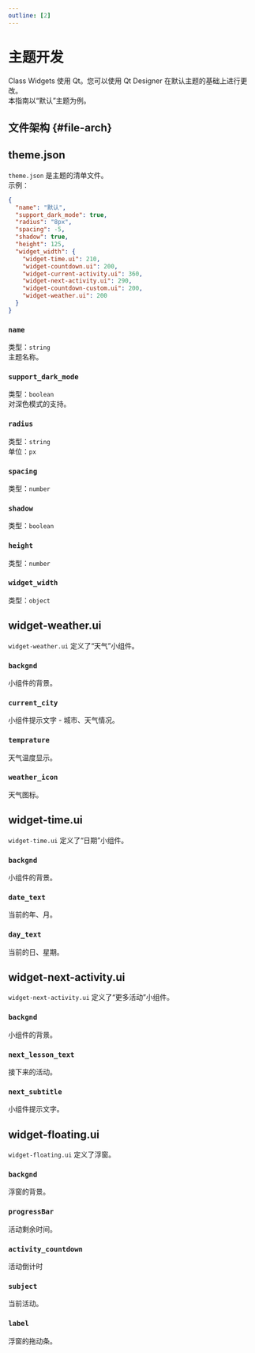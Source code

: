 ```yaml
---
outline: [2]
---
```

# 主题开发
Class Widgets 使用 Qt。您可以使用 Qt Designer 在默认主题的基础上进行更改。  
本指南以“默认”主题为例。

## 文件架构 {#file-arch}

## theme.json
`theme.json` 是主题的清单文件。  
示例：
```json
{
  "name": "默认",
  "support_dark_mode": true,
  "radius": "8px",
  "spacing": -5,
  "shadow": true,
  "height": 125,
  "widget_width": {
    "widget-time.ui": 210,
    "widget-countdown.ui": 200,
    "widget-current-activity.ui": 360,
    "widget-next-activity.ui": 290,
    "widget-countdown-custom.ui": 200,
    "widget-weather.ui": 200
  }
}
```
### `name`
类型：`string`  
主题名称。

### `support_dark_mode`
类型：`boolean`  
对深色模式的支持。

### `radius`
类型：`string`  
单位：`px`

### `spacing`
类型：`number`

### `shadow`
类型：`boolean`

### `height`
类型：`number`

### `widget_width`
类型：`object`

## widget-weather.ui
`widget-weather.ui` 定义了“天气”小组件。
### `backgnd`
小组件的背景。

### `current_city`
小组件提示文字 - 城市、天气情况。

### `temprature`
天气温度显示。

### `weather_icon`
天气图标。

## widget-time.ui
`widget-time.ui` 定义了“日期”小组件。
### `backgnd`
小组件的背景。

### `date_text`
当前的年、月。

### `day_text`
当前的日、星期。

## widget-next-activity.ui
`widget-next-activity.ui` 定义了“更多活动”小组件。
### `backgnd`
小组件的背景。

### `next_lesson_text`
接下来的活动。

### `next_subtitle`
小组件提示文字。

## widget-floating.ui
`widget-floating.ui` 定义了浮窗。
### `backgnd`
浮窗的背景。

### `progressBar`
活动剩余时间。

### `activity_countdown`
活动倒计时

### `subject`
当前活动。

### `label`
浮窗的拖动条。